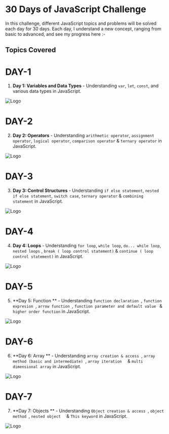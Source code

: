 # 30 Days of JavaScript Challenge

In this challenge, different JavaScript topics and problems will be solved each day for 30 days. Each day, I understand a new concept, ranging from basic to advanced, and see my progress here :-

## Topics Covered

# DAY-1

1. **Day 1: Variables and Data Types** - Understanding `var`, `let`, `const`, and various data types in JavaScript.

![Logo](./assets/day1.png)

# DAY-2

2. **Day 2: Operators** - Understanding `arithmetic operator`, `assignment operator`, `logical operator`, `comparison operator` & `ternary operator` in JavaScript.

![Logo](./assets/day2.png)

# DAY-3

3. **Day 3: Control Structures** - Understanding `if else statement`, `nested if else statement`, `switch case`, `ternary operator` & `combining statement` in JavaScript.

![Logo](./assets/day3.png)

# DAY-4

4. **Day 4: Loops** - Understanding `for loop`, `while loop`, `do... while loop`, `nested loops` , `break ( loop control statement)` & `continue ( loop control statement)` in JavaScript.

![Logo](./assets/day4.png)

# DAY-5

5. **Day 5: Function ** - Understanding `function declaration `, `function expresion `, `arrow function `, `function parameter and default value ` & `higher order function` in JavaScript.

![Logo](./assets/day5.png)

# DAY-6

6. **Day 6: Array ** - Understanding `array creation & access `, `array method (basic and intermediate) `, `array iteration  ` & `multi dimensional array` in JavaScript.

![Logo](./assets/day6.png)

# DAY-7

7. **Day 7: Objects ** - Understanding `Object creation & access `, `object method `, `nested object  ` & `This keyword` in JavaScript.

![Logo](./assets/day7.png)
